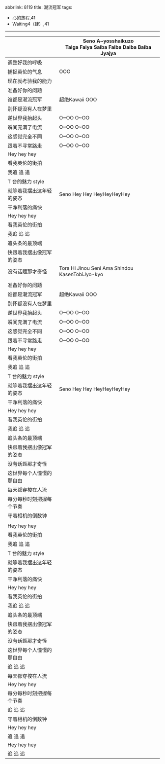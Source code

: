 abbrlink: 8119
title: 潮流冠军
tags:
  - 心的旅程,41
  - Waiting4（肆）,41
---
|      |Seno A~yosshaikuzo<br>Taiga Faiya Saiba Faiba Daiba Baiba Jyajya|
|--|--|
|调整好我的呼吸|      |
|捕捉英伦的气息|OOO|
|现在就考验我的能力|      |
|准备好你的问题|      |
|谁都是潮流冠军|超绝Kawaii OOO|
|别怀疑没有人在梦里|      |
|逆世界我抬起头|O~OO O~OO|
|瞬间充满了电流|O~OO O~OO|
|这感觉完全不同|O~OO O~OO|
|跟着不寻常路走|O~OO O~OO|
|Hey hey hey|      |
|看我英伦的街拍|      |
|我追 追 追|      |
|T 台的魅力 style|      |
|就等着我摆出这年轻的姿态|Seno Hey Hey HeyHeyHeyHey|
|干净利落的痛快|      |
|Hey hey hey|      |
|看我英伦的街拍|      |
|我追 追 追|      |
|追头条的最顶端|      |
|快跟着我摆出像冠军的姿态|      |
|没有话题那才奇怪|Tora Hi Jinou Seni Ama Shindou KasenTobiJyo-kyo|
|      |      |
|准备好你的问题|      |
|谁都是潮流冠军|超绝Kawaii OOO|
|别怀疑没有人在梦里|      |
|逆世界我抬起头|O~OO O~OO|
|瞬间充满了电流|O~OO O~OO|
|这感觉完全不同|O~OO O~OO|
|跟着不寻常路走|O~OO O~OO|
|Hey hey hey|      |
|看我英伦的街拍|      |
|我追 追 追|      |
|T 台的魅力 style|      |
|就等着我摆出这年轻的姿态|Seno Hey Hey HeyHeyHeyHey|
|干净利落的痛快|      |
|Hey hey hey|      |
|看我英伦的街拍|      |
|我追 追 追|      |
|追头条的最顶端|      |
|快跟着我摆出像冠军的姿态|      |
|没有话题那才奇怪|      |
|这世界每个人憧憬的那自由|      |
|每天都穿梭在人流|      |
|每分每秒时刻把握每个节奏|      |
|守着相机的倒数钟|      |
|      |      |
|Hey hey hey|      |
|看我英伦的街拍|      |
|我追 追 追|      |
|T 台的魅力 style|      |
|就等着我摆出这年轻的姿态|      |
|干净利落的痛快|      |
|Hey hey hey|      |
|看我英伦的街拍|      |
|我追 追 追|      |
|追头条的最顶端|      |
|快跟着我摆出像冠军的姿态|      |
|没有话题那才奇怪|      |
|这世界每个人憧憬的那自由|      |
|追 追 追|      |
|每天都穿梭在人流|      |
|Hey hey hey|      |
|每分每秒时刻把握每个节奏|      |
|追 追 追|      |
|守着相机的倒数钟|      |
|Hey hey hey|      |
|追 追 追|      |
|Hey hey hey|      |
|追 追 追|      |